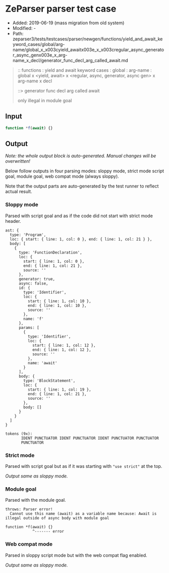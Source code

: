 # ZeParser parser test case

- Added: 2019-06-19 (mass migration from old system)
- Modified: -
- Path: zeparser3/tests/testcases/parser/newgen/functions/yield_and_await_keyword_cases/global/arg-name/global_x_x003cyield_awaitx003e_x_x003cregular_async_generator_async_genx003e_x_arg-name_x_decl/generator_func_decl_arg_called_await.md

> :: functions : yield and await keyword cases : global : arg-name : global x <yield, await> x <regular, async, generator, async gen> x arg-name x decl
>
> ::> generator func decl arg called await
>
> only illegal in module goal

## Input

`````js
function *f(await) {}
`````

## Output

_Note: the whole output block is auto-generated. Manual changes will be overwritten!_

Below follow outputs in four parsing modes: sloppy mode, strict mode script goal, module goal, web compat mode (always sloppy).

Note that the output parts are auto-generated by the test runner to reflect actual result.

### Sloppy mode

Parsed with script goal and as if the code did not start with strict mode header.

`````
ast: {
  type: 'Program',
  loc: { start: { line: 1, col: 0 }, end: { line: 1, col: 21 } },
  body: [
    {
      type: 'FunctionDeclaration',
      loc: {
        start: { line: 1, col: 0 },
        end: { line: 1, col: 21 },
        source: ''
      },
      generator: true,
      async: false,
      id: {
        type: 'Identifier',
        loc: {
          start: { line: 1, col: 10 },
          end: { line: 1, col: 10 },
          source: ''
        },
        name: 'f'
      },
      params: [
        {
          type: 'Identifier',
          loc: {
            start: { line: 1, col: 12 },
            end: { line: 1, col: 12 },
            source: ''
          },
          name: 'await'
        }
      ],
      body: {
        type: 'BlockStatement',
        loc: {
          start: { line: 1, col: 19 },
          end: { line: 1, col: 21 },
          source: ''
        },
        body: []
      }
    }
  ]
}

tokens (9x):
       IDENT PUNCTUATOR IDENT PUNCTUATOR IDENT PUNCTUATOR PUNCTUATOR
       PUNCTUATOR
`````

### Strict mode

Parsed with script goal but as if it was starting with `"use strict"` at the top.

_Output same as sloppy mode._

### Module goal

Parsed with the module goal.

`````
throws: Parser error!
  Cannot use this name (await) as a variable name because: Await is illegal outside of async body with module goal

function *f(await) {}
            ^------- error
`````


### Web compat mode

Parsed in sloppy script mode but with the web compat flag enabled.

_Output same as sloppy mode._
